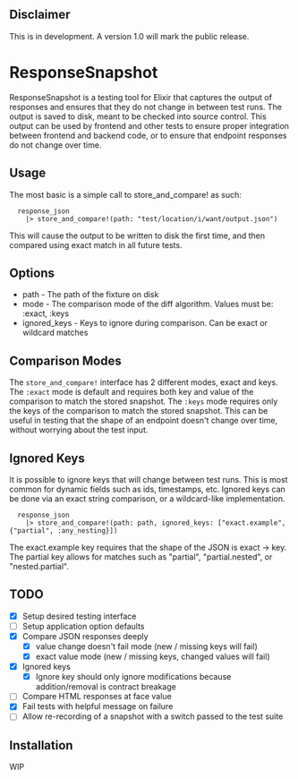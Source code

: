 ## Disclaimer

This is in development. A version 1.0 will mark the public release.

# ResponseSnapshot

ResponseSnapshot is a testing tool for Elixir that captures the output of responses
and ensures that they do not change in between test runs. The output is saved to disk,
meant to be checked into source control. This output can be used by frontend and other tests
to ensure proper integration between frontend and backend code, or to ensure that endpoint
responses do not change over time.

## Usage

The most basic is a simple call to store_and_compare! as such:

```
  response_json
    |> store_and_compare!(path: "test/location/i/want/output.json")
```

This will cause the output to be written to disk the first time, and then compared
using exact match in all future tests.

## Options

* path - The path of the fixture on disk
* mode - The comparison mode of the diff algorithm. Values must be: :exact, :keys
* ignored_keys - Keys to ignore during comparison. Can be exact or wildcard matches

## Comparison Modes

The `store_and_compare!` interface has 2 different modes, exact and keys. The `:exact`
mode is default and requires both key and value of the comparison to match the stored
snapshot. The `:keys` mode requires only the keys of the comparison to match the stored
snapshot. This can be useful in testing that the shape of an endpoint doesn't change
over time, without worrying about the test input.

## Ignored Keys

It is possible to ignore keys that will change between test runs. This is most common
for dynamic fields such as ids, timestamps, etc. Ignored keys can be done via an exact
string comparison, or a wildcard-like implementation.

```
  response_json
    |> store_and_compare!(path: path, ignored_keys: ["exact.example", {"partial", :any_nesting}])
```

The exact.example key requires that the shape of the JSON is exact -> key. The partial key
allows for matches such as "partial", "partial.nested", or "nested.partial".

## TODO

- [x] Setup desired testing interface
- [ ] Setup application option defaults
- [x] Compare JSON responses deeply
  - [x] value change doesn't fail mode (new / missing keys will fail)
  - [x] exact value mode (new / missing keys, changed values will fail)
- [x] Ignored keys
  - [x] Ignore key should only ignore modifications because addition/removal is contract breakage
- [ ] Compare HTML responses at face value
- [x] Fail tests with helpful message on failure
- [ ] Allow re-recording of a snapshot with a switch passed to the test suite

## Installation

WIP
